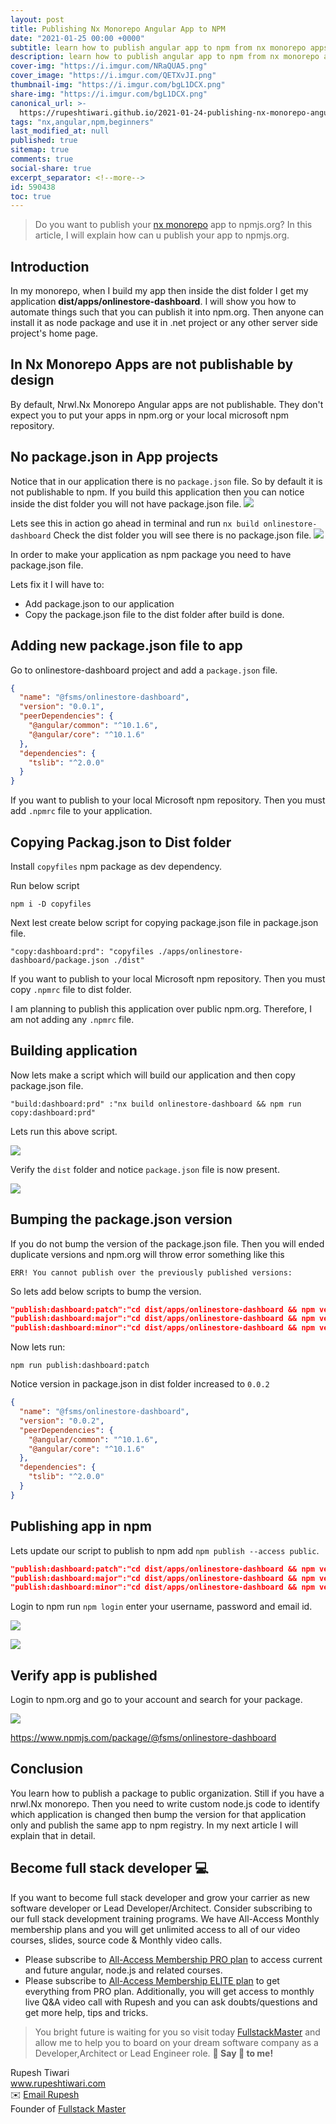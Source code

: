 ```yaml
---
layout: post
title: Publishing Nx Monorepo Angular App to NPM
date: "2021-01-25 00:00 +0000"
subtitle: learn how to publish angular app to npm from nx monorepo apps
description: learn how to publish angular app to npm from nx monorepo apps
cover-img: "https://i.imgur.com/NRaQUA5.png"
cover_image: "https://i.imgur.com/QETXvJI.png"
thumbnail-img: "https://i.imgur.com/bgL1DCX.png"
share-img: "https://i.imgur.com/bgL1DCX.png"
canonical_url: >-
  https://rupeshtiwari.github.io/2021-01-24-publishing-nx-monorepo-angular-app-to-npm/
tags: "nx,angular,npm,beginners"
last_modified_at: null
published: true
sitemap: true
comments: true
social-share: true
excerpt_separator: <!--more-->
id: 590438
toc: true
---
```


> Do you want to publish your [nx monorepo](https://nx.dev) app to npmjs.org? In
> this article, I will explain how can u publish your app to npmjs.org.

## Introduction

In my monorepo, when I build my app then inside the dist folder I get my
application **dist/apps/onlinestore-dashboard**. I will show you how to automate
things such that you can publish it into npm.org. Then anyone can install it as
node package and use it in .net project or any other server side project's home
page.

## In Nx Monorepo Apps are not publishable by design

By default, Nrwl.Nx Monorepo Angular apps are not publishable. They don't expect
you to put your apps in npm.org or your local microsoft npm repository.

## No package.json in App projects

Notice that in our application there is no `package.json` file. So by default it
is not publishable to npm. If you build this application then you can notice
inside the dist folder you will not have package.json file.
![](https://i.imgur.com/kCdTCxu.png)

Lets see this in action go ahead in terminal and run
`nx build onlinestore-dashboard` Check the dist folder you will see there is no
package.json file. ![](https://i.imgur.com/sgqkBVO.png)

In order to make your application as npm package you need to have package.json
file.

Lets fix it I will have to:

- Add package.json to our application
- Copy the package.json file to the dist folder after build is done.

## Adding new package.json file to app

Go to onlinestore-dashboard project and add a `package.json` file.

```json
{
  "name": "@fsms/onlinestore-dashboard",
  "version": "0.0.1",
  "peerDependencies": {
    "@angular/common": "^10.1.6",
    "@angular/core": "^10.1.6"
  },
  "dependencies": {
    "tslib": "^2.0.0"
  }
}
```

If you want to publish to your local Microsoft npm repository. Then you must add
`.npmrc` file to your application.

## Copying Packag.json to Dist folder

Install `copyfiles` npm package as dev dependency.

Run below script

`npm i -D copyfiles`

Next lest create below script for copying package.json file in package.json
file.

`"copy:dashboard:prd": "copyfiles ./apps/onlinestore-dashboard/package.json ./dist"`

If you want to publish to your local Microsoft npm repository. Then you must
copy `.npmrc` file to dist folder.

I am planning to publish this application over public npm.org. Therefore, I am
not adding any `.npmrc` file.

## Building application

Now lets make a script which will build our application and then copy
package.json file.

`"build:dashboard:prd" :"nx build onlinestore-dashboard && npm run copy:dashboard:prd"`

Lets run this above script.

![](https://i.imgur.com/aALuog2.png)

Verify the `dist` folder and notice `package.json` file is now present.

![](https://i.imgur.com/oL4w0cM.png)

## Bumping the package.json version

If you do not bump the version of the package.json file. Then you will ended
duplicate versions and npm.org will throw error something like this

```error
ERR! You cannot publish over the previously published versions:
```

So lets add below scripts to bump the version.

```json
"publish:dashboard:patch":"cd dist/apps/onlinestore-dashboard && npm version patch --force",
"publish:dashboard:major":"cd dist/apps/onlinestore-dashboard && npm version patch --force",
"publish:dashboard:minor":"cd dist/apps/onlinestore-dashboard && npm version patch --force"
```

Now lets run:

`npm run publish:dashboard:patch`

Notice version in package.json in dist folder increased to `0.0.2`

```json
{
  "name": "@fsms/onlinestore-dashboard",
  "version": "0.0.2",
  "peerDependencies": {
    "@angular/common": "^10.1.6",
    "@angular/core": "^10.1.6"
  },
  "dependencies": {
    "tslib": "^2.0.0"
  }
}
```

## Publishing app in npm

Lets update our script to publish to npm add `npm publish --access public`.

```json
"publish:dashboard:patch":"cd dist/apps/onlinestore-dashboard && npm version patch --force && npm publish --access public",
"publish:dashboard:major":"cd dist/apps/onlinestore-dashboard && npm version patch --force && npm publish --access public",
"publish:dashboard:minor":"cd dist/apps/onlinestore-dashboard && npm version patch --force && npm publish --access public"
```

Login to npm run `npm login` enter your username, password and email id.

![](https://i.imgur.com/3SYfX88.png)

![](https://i.imgur.com/ZlSMJYx.png)

## Verify app is published

Login to npm.org and go to your account and search for your package.

![](https://i.imgur.com/g5sT0vr.png)

https://www.npmjs.com/package/@fsms/onlinestore-dashboard

## Conclusion

You learn how to publish a package to public organization. Still if you have a
nrwl.Nx monorepo. Then you need to write custom node.js code to identify which
application is changed then bump the version for that application only and
publish the same app to npm registry. In my next article I will explain that in
detail.

## Become full stack developer 💻

If you want to become full stack developer and grow your carrier as new software
developer or Lead Developer/Architect. Consider subscribing to our full stack
development training programs. We have All-Access Monthly membership plans and
you will get unlimited access to all of our video courses, slides, source code &
Monthly video calls.

- Please subscribe to
  [All-Access Membership PRO plan](https://www.fullstackmaster.net/pro) to
  access current and future angular, node.js and related courses.
- Please subscribe to
  [All-Access Membership ELITE plan](https://www.fullstackmaster.net/elite) to
  get everything from PRO plan. Additionally, you will get access to monthly
  live Q&A video call with Rupesh and you can ask doubts/questions and get more
  help, tips and tricks.

> You bright future is waiting for you so visit today
> [FullstackMaster](www.fullstackmaster.net) and allow me to help you to board
> on your dream software company as a Developer,Architect or Lead Engineer role.
**💖 Say 👋 to me!**

<div> 
Rupesh Tiwari </div><div>
<a href="https://www.rupeshtiwari.com"> www.rupeshtiwari.com</a> </div><div>
✉️ <a href="mailto:fullstackmaster1@gmail.com?subject=Hi"> Email Rupesh</a> </div><div>
Founder of <a href="https://www.fullstackmaster.net"> Fullstack Master</a></div><div>
</div>
